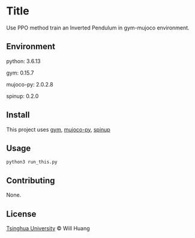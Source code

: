 # Title

Use PPO method train an Inverted Pendulum in gym-mujoco environment.

## Environment

python: 3.6.13

gym: 0.15.7

mujoco-py: 2.0.2.8

spinup: 0.2.0

## Install
This project uses [gym](https://gym.openai.com/), [mujoco-py](https://mujoco.org/), [spinup](https://spinningup.qiwihui.com/zh_CN/latest/#)

## Usage
```
python3 run_this.py
```

## Contributing

None.

## License

[Tsinghua University](LICENSE) © Will Huang
